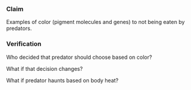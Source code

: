 ### Claim

Examples of color (pigment molecules and genes) to not being eaten by predators.

### Verification

Who decided that predator should choose based on color?

What if that decision changes?

What if predator haunts based on body heat?
